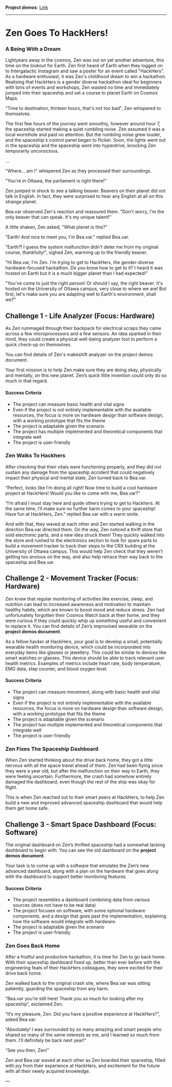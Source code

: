 **Project demos**: [Link](https://docs.google.com/document/d/1GyDtHzyD7S5AVOIuQGsOQT6rIXwtICO6yBS-9p26h7M/edit?usp=sharing)

---

# Zen Goes To HackHers! 

### A Being With a Dream

Lightyears away in the cosmos, Zen was out on yet another adventure, this time on the lookout for Earth. Zen first heard of Earth when they logged on to Intergalactic Instagram and saw a poster for an event called "HackHers". As a hardware enthusiast, it was Zen's childhood dream to win a hackathon. Realising that HackHers is a gender diverse hackathon ideal for beginners with tons of events and workshops, Zen wasted no time and immediately jumped into their spaceship and set a course to planet Earth on Cosmos Maps. 

"Time to destination, thirteen hours, that's not too bad", Zen whispered to themselves. 

The first few hours of the journey went smoothly, however around hour 7, the spaceship started making a quiet rumbling noise. Zen assumed it was a local wormhole and paid no attention. But the rumbling noise grew louder, and the spaceship's control panel began to flicker. Soon, the lights went out in the spaceship and the spaceship went into hyperdrive, knocking Zen temporarily unconscious. 

...

"Where... am I" whispered Zen as they processed their surroundings. 

"You're in Ottawa, the parliament is right there!"

Zen jumped in shock to see a talking beaver. Beavers on their planet did not talk in English. In fact, they were surprised to hear any English at all on this strange planet. 

Bea.var observed Zen's reaction and reassured them. "Don't worry, I'm the only beaver that can speak. It's my unique talent!"

A little shaken, Zen asked, "What planet is this?"

"Earth! And nice to meet you, I'm Bea.var." replied Bea.var. 

"Earth?! I guess the system malfunction didn't deter me from my original course, thankfully!", sighed Zen, warming up to the friendly beaver. 

"Hi Bea.var, I'm Zen. I'm trying to get to HackHers, the gender-diverse hardware-focused hackathon. Do you know how to get to it? I heard it was hosted on Earth but it is a much bigger planet than I had expected!"

"You've come to just the right person! Or should I say, the right beaver. It's hosted on the University of Ottawa campus, very close to where we are! But first, let's make sure you are adapting well to Earth's environment, shall we?"


## Challenge 1 - Life Analyzer (Focus: Hardware)

As Zen rummaged through their backpack for electrical scraps they came across a few microprocessors and a few sensors. An idea sparked in their mind, they could create a physical well-being analyzer tool to perform a quick check-up on themselves. 

You can find details of Zen's makeshift analyzer on the project demos document. 

Your first mission is to help Zen make sure they are doing okay, physically and mentally, on this new planet. Zen’s quick little invention could only do so much in that regard. 


#### Success Criteria

- The project can measure basic health and vital signs
- Even if the project is not entirely implementable with the available resources, the focus is more on hardware design than software design, with a working prototype that fits the theme
- The project is adaptable given the scenario
- The project has multiple implemented and theoretical components that integrate well
- The project is user-friendly


### Zen Walks To Hackhers

After checking that their vitals were functioning properly, and they did not sustain any damage from the spaceship accident that could negatively impact their physical and mental state, Zen turned back to Bea.var. 

“Perfect, looks like I’m doing all right! Now time to build a cool hardware project at HackHers! Would you like to come with me, Bea.var?” 

“I’m afraid I must stay here and guide others trying to get to Hackhers. At the same time, I’ll make sure no further harm comes to your spaceship! Have fun at HackHers, Zen.” replied Bea.var with a warm smile. 

And with that, they waved at each other and Zen started walking in the direction Bea.var directed them. On the way, Zen noticed a thrift store that sold electronic parts, and a new idea struck them! They quickly walked into the store and rushed to the electronics section to look for spare parts to build a movement tracker to track their steps to the CRX building at the University of Ottawa campus. This would help Zen check that they weren’t getting too anxious on the way, and also help retrace their way back to the spaceship and Bea.var. 


## Challenge 2 - Movement Tracker (Focus: Hardware)

Zen knew that regular monitoring of activities like exercise, sleep, and nutrition can lead to increased awareness and motivation to maintain healthy habits, which are known to boost mood and reduce stress. 
Zen had unfortunately forgotten their Cosmos Watch back at their home, and they were curious if they could quickly whip up something useful and convenient to replace it. You can find details of Zen’s improvised wearable on the **project demos document**. 

As a fellow hacker at HackHers, your goal is to develop a small, potentially wearable health monitoring device, which could be incorporated into everyday items like glasses or jewellery. This could be similar to devices like smart watches or glasses. This device should be able to track relevant user health metrics. Examples of metrics include heart rate, body temperature, EMG data, step counter, and blood oxygen level. 


#### Success Criteria

- The project can measure movement, along with basic health and vital signs
- Even if the project is not entirely implementable with the available resources, the focus is more on hardware design than software design, with a working prototype that fits the theme
- The project is adaptable given the scenario
- The project has multiple implemented and theoretical components that integrate well
- The project is user-friendly


### Zen Fixes The Spaceship Dashboard

When Zen started thinking about the drive back home, they got a little nervous with all the space travel ahead of them. Zen had been flying since they were a year old, but after the malfunction on their way to Earth, they were feeling uncertain. Furthermore, the crash had somehow entirely damaged the dashboard, even though the rest of the ship was okay for flight. 

This is when Zen reached out to their smart peers at HackHers, to help Zen build a new and improved advanced spaceship dashboard that would help them get home safe. 


## Challenge 3 - Smart Space Dashboard (Focus: Software)

The original dashboard on Zen’s thrifted spaceship had a somewhat lacking dashboard to begin with. You can see the old dashboard on the **project demos document**. 

Your task is to come up with a software that emulates the Zen’s new advanced dashboard, along with a plan on the hardware that goes along with the dashboard to support better monitoring features. 


#### Success Criteria

- The project resembles a dashboard combining data from various sources (does not have to be real data) 
- The project focuses on software, with some optional hardware components, and a design that goes past the implementation, explaining how the software would integrate with hardware. 
- The project is adaptable given the scenario
- The project is user-friendly


### Zen Goes Back Home

After a fruitful and productive hackathon, it is time for Zen to go back home. With their spaceship dashboard fixed up, better than ever before with the engineering feats of their HackHers colleagues, they were excited for their drive back home. 

Zen walked back to the original crash site, where Bea.var was sitting patiently, guarding the spaceship from any harm. 

“Bea.var you’re still here! Thank you so much for looking after my spaceship”, exclaimed Zen. 

“It’s my pleasure, Zen. Did you have a positive experience at HackHers?”, asked Bea.var. 

“Absolutely! I was surrounded by so many amazing and smart people who shared so many of the same interests as me, and I learned so much from them. I’ll definitely be back next year!” 

“See you then, Zen!” 

Zen and Bea.var waved at each other as Zen boarded their spaceship, filled with joy from their experience at HackHers, and excitement for the future with all their newly acquired knowledge. 

—
